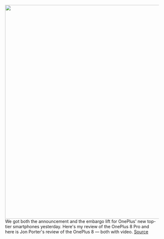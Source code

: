 <img src='https://cdn.vox-cdn.com/thumbor/kCOARa6Gux2GoSY7lwXnNYzC6PY=/0x0:640x264/1200x0/filters:focal(0x0:640x264):no_upscale()/cdn.vox-cdn.com/uploads/chorus_asset/file/19568241/proc_newsletter_header.png' width='700px' /><br/>
We got both the announcement and the embargo lift for OnePlus' new top-tier smartphones yesterday. Here's my review of the OnePlus 8 Pro and here is Jon Porter's review of the OnePlus 8 — both with video.
<a href='https://www.theverge.com/2020/4/15/21221638/oneplus-8-pro-vs-samsung-galaxy-s20-verizon-carriers-features-specs'> Source <a/>